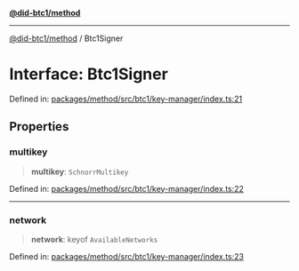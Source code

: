 [**@did-btc1/method**](../README.md)

***

[@did-btc1/method](../globals.md) / Btc1Signer

# Interface: Btc1Signer

Defined in: [packages/method/src/btc1/key-manager/index.ts:21](https://github.com/dcdpr/did-btc1-js/blob/751aedd75738c26882a2149e644ae32b9e424707/packages/method/src/btc1/key-manager/index.ts#L21)

## Properties

### multikey

> **multikey**: `SchnorrMultikey`

Defined in: [packages/method/src/btc1/key-manager/index.ts:22](https://github.com/dcdpr/did-btc1-js/blob/751aedd75738c26882a2149e644ae32b9e424707/packages/method/src/btc1/key-manager/index.ts#L22)

***

### network

> **network**: keyof `AvailableNetworks`

Defined in: [packages/method/src/btc1/key-manager/index.ts:23](https://github.com/dcdpr/did-btc1-js/blob/751aedd75738c26882a2149e644ae32b9e424707/packages/method/src/btc1/key-manager/index.ts#L23)
